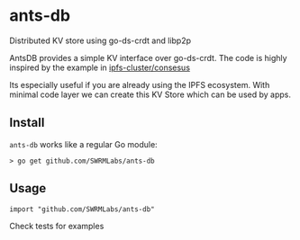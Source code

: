 # ants-db
Distributed KV store using go-ds-crdt and libp2p

AntsDB provides a simple KV interface over go-ds-crdt. The code is highly inspired
by the example in [ipfs-cluster/consesus](https://github.com/ipfs/ipfs-cluster/tree/master/consensus/crdt)

Its especially useful if you are already using the IPFS ecosystem. With minimal
code layer we can create this KV Store which can be used by apps.

## Install
`ants-db` works like a regular Go module:

```
> go get github.com/SWRMLabs/ants-db
```

## Usage
```
import "github.com/SWRMLabs/ants-db"
```
Check tests for examples

